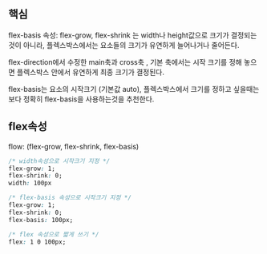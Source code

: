 ## 핵심
flex-basis 속성: flex-grow, flex-shrink 는 width나 height값으로 크기가 결정되는 것이 아니라, 플렉스박스에서는 요소들의 크기가 유연하게 늘어나거나 줄어든다.

flex-direction에서 수정한 main축과 cross축 , 기본 축에서는 시작 크기를 정해 놓으면 플렉스박스 안에서 유연하게 최종 크기가 결정된다.

flex-basis는 요소의 시작크기 (기본값 auto), 플렉스박스에서 크기를 정하고 싶을때는 보다 정확히 flex-basis을 사용하는것을 추천한다.

## flex속성
flow: (flex-grow, flex-shrink, flex-basis)
```CSS
/* width속성으로 시작크기 지정 */
flex-grow: 1;
flex-shrink: 0;
width: 100px
```

```css
/* flex-basis 속성으로 시작크기 지정 */
flex-grow: 1;
flex-shrink: 0;
flex-basis: 100px;
```

```css
/* flex 속성으로 짧게 쓰기 */
flex: 1 0 100px;
```